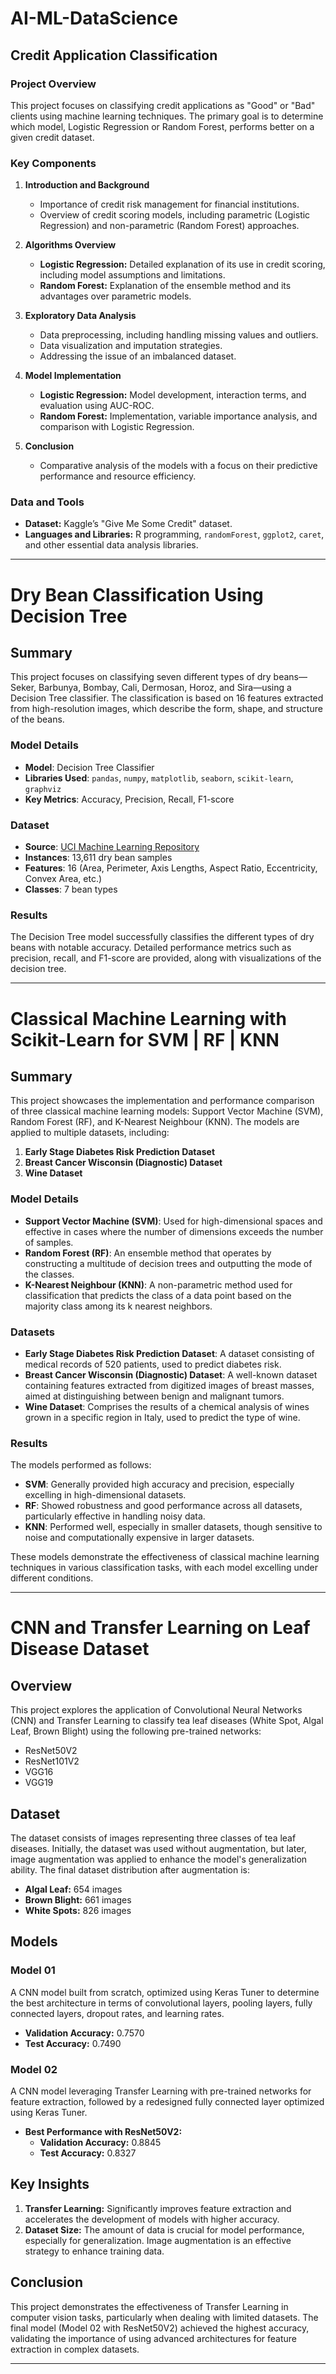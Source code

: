 # AI-ML-DataScience

## Credit Application Classification

### Project Overview

This project focuses on classifying credit applications as "Good" or "Bad" clients using machine learning techniques. The primary goal is to determine which model, Logistic Regression or Random Forest, performs better on a given credit dataset.

### Key Components

1. **Introduction and Background**
   - Importance of credit risk management for financial institutions.
   - Overview of credit scoring models, including parametric (Logistic Regression) and non-parametric (Random Forest) approaches.

2. **Algorithms Overview**
   - **Logistic Regression:** Detailed explanation of its use in credit scoring, including model assumptions and limitations.
   - **Random Forest:** Explanation of the ensemble method and its advantages over parametric models.

3. **Exploratory Data Analysis**
   - Data preprocessing, including handling missing values and outliers.
   - Data visualization and imputation strategies.
   - Addressing the issue of an imbalanced dataset.

4. **Model Implementation**
   - **Logistic Regression:** Model development, interaction terms, and evaluation using AUC-ROC.
   - **Random Forest:** Implementation, variable importance analysis, and comparison with Logistic Regression.

5. **Conclusion**
   - Comparative analysis of the models with a focus on their predictive performance and resource efficiency.

### Data and Tools
- **Dataset:** Kaggle’s "Give Me Some Credit" dataset.
- **Languages and Libraries:** R programming, `randomForest`, `ggplot2`, `caret`, and other essential data analysis libraries.

------------------------------------------------------------------------------------------------------------
# Dry Bean Classification Using Decision Tree

## Summary

This project focuses on classifying seven different types of dry beans—Seker, Barbunya, Bombay, Cali, Dermosan, Horoz, and Sira—using a Decision Tree classifier. The classification is based on 16 features extracted from high-resolution images, which describe the form, shape, and structure of the beans.

### Model Details
- **Model**: Decision Tree Classifier
- **Libraries Used**: `pandas`, `numpy`, `matplotlib`, `seaborn`, `scikit-learn`, `graphviz`
- **Key Metrics**: Accuracy, Precision, Recall, F1-score

### Dataset
- **Source**: [UCI Machine Learning Repository](https://archive.ics.uci.edu/ml/datasets/Dry+Bean+Dataset#)
- **Instances**: 13,611 dry bean samples
- **Features**: 16 (Area, Perimeter, Axis Lengths, Aspect Ratio, Eccentricity, Convex Area, etc.)
- **Classes**: 7 bean types

### Results
The Decision Tree model successfully classifies the different types of dry beans with notable accuracy. Detailed performance metrics such as precision, recall, and F1-score are provided, along with visualizations of the decision tree.

------------------------------------------------------------------------------------------------------------
# Classical Machine Learning with Scikit-Learn for SVM | RF | KNN

## Summary

This project showcases the implementation and performance comparison of three classical machine learning models: Support Vector Machine (SVM), Random Forest (RF), and K-Nearest Neighbour (KNN). The models are applied to multiple datasets, including:

1. **Early Stage Diabetes Risk Prediction Dataset**
2. **Breast Cancer Wisconsin (Diagnostic) Dataset**
3. **Wine Dataset**

### Model Details
- **Support Vector Machine (SVM)**: Used for high-dimensional spaces and effective in cases where the number of dimensions exceeds the number of samples.
- **Random Forest (RF)**: An ensemble method that operates by constructing a multitude of decision trees and outputting the mode of the classes.
- **K-Nearest Neighbour (KNN)**: A non-parametric method used for classification that predicts the class of a data point based on the majority class among its k nearest neighbors.

### Datasets
- **Early Stage Diabetes Risk Prediction Dataset**: A dataset consisting of medical records of 520 patients, used to predict diabetes risk.
- **Breast Cancer Wisconsin (Diagnostic) Dataset**: A well-known dataset containing features extracted from digitized images of breast masses, aimed at distinguishing between benign and malignant tumors.
- **Wine Dataset**: Comprises the results of a chemical analysis of wines grown in a specific region in Italy, used to predict the type of wine.

### Results
The models performed as follows:
- **SVM**: Generally provided high accuracy and precision, especially excelling in high-dimensional datasets.
- **RF**: Showed robustness and good performance across all datasets, particularly effective in handling noisy data.
- **KNN**: Performed well, especially in smaller datasets, though sensitive to noise and computationally expensive in larger datasets.

These models demonstrate the effectiveness of classical machine learning techniques in various classification tasks, with each model excelling under different conditions.

---------------------------------------------------------------------------------------------------------------

# CNN and Transfer Learning on Leaf Disease Dataset

## Overview

This project explores the application of Convolutional Neural Networks (CNN) and Transfer Learning to classify tea leaf diseases (White Spot, Algal Leaf, Brown Blight) using the following pre-trained networks:

- ResNet50V2
- ResNet101V2
- VGG16
- VGG19

## Dataset

The dataset consists of images representing three classes of tea leaf diseases. Initially, the dataset was used without augmentation, but later, image augmentation was applied to enhance the model's generalization ability. The final dataset distribution after augmentation is:

- **Algal Leaf:** 654 images
- **Brown Blight:** 661 images
- **White Spots:** 826 images

## Models

### Model 01
A CNN model built from scratch, optimized using Keras Tuner to determine the best architecture in terms of convolutional layers, pooling layers, fully connected layers, dropout rates, and learning rates.

- **Validation Accuracy:** 0.7570
- **Test Accuracy:** 0.7490

### Model 02
A CNN model leveraging Transfer Learning with pre-trained networks for feature extraction, followed by a redesigned fully connected layer optimized using Keras Tuner.

- **Best Performance with ResNet50V2:**
  - **Validation Accuracy:** 0.8845
  - **Test Accuracy:** 0.8327

## Key Insights

1. **Transfer Learning:** Significantly improves feature extraction and accelerates the development of models with higher accuracy.
2. **Dataset Size:** The amount of data is crucial for model performance, especially for generalization. Image augmentation is an effective strategy to enhance training data.

## Conclusion

This project demonstrates the effectiveness of Transfer Learning in computer vision tasks, particularly when dealing with limited datasets. The final model (Model 02 with ResNet50V2) achieved the highest accuracy, validating the importance of using advanced architectures for feature extraction in complex datasets.

----------------------------------------------------------------------------------------------------------------------------






